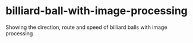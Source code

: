 # billiard-ball-with-image-processing
Showing the direction, route and speed of billiard balls with image processing
